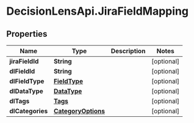 # DecisionLensApi.JiraFieldMapping

## Properties
Name | Type | Description | Notes
------------ | ------------- | ------------- | -------------
**jiraFieldId** | **String** |  | [optional] 
**dlFieldId** | **String** |  | [optional] 
**dlFieldType** | [**FieldType**](FieldType.md) |  | [optional] 
**dlDataType** | [**DataType**](DataType.md) |  | [optional] 
**dlTags** | [**Tags**](Tags.md) |  | [optional] 
**dlCategories** | [**CategoryOptions**](CategoryOptions.md) |  | [optional] 


